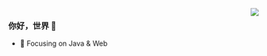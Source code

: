 <img align="right" src="https://github-readme-stats.vercel.app/api?username=Waldenth&show_icons=true&icon_color=CE1D2D&text_color=718096&bg_color=ffffff&hide_title=true" />

### 你好，世界 👋

- :orange_book: Focusing on Java & Web
